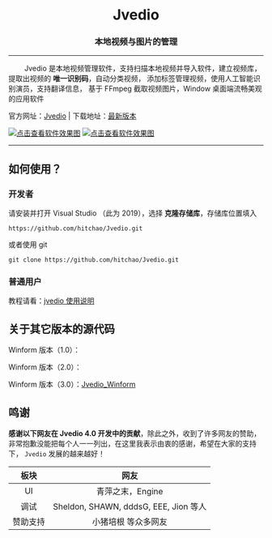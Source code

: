﻿
<h1 align="center">Jvedio</h1>





<h3 align="center">本地视频与图片的管理</h3>




---






&nbsp;&nbsp;&nbsp;&nbsp;&nbsp;&nbsp;&nbsp;&nbsp;Jvedio 是本地视频管理软件，支持扫描本地视频并导入软件，建立视频库，
提取出视频的 **唯一识别码**，自动分类视频，
添加标签管理视频，使用人工智能识别演员，支持翻译信息，
基于 FFmpeg 截取视频图片，Window 桌面端流畅美观的应用软件


官方网址：[Jvedio](https://hitchao.github.io/JvedioWebPage/) | 下载地址：[最新版本](https://hitchao.github.io/JvedioWebPage/download.html)






[![点击查看软件效果图](https://s3.ax1x.com/2021/01/05/sFIEZV.png)](https://imgchr.com/i/sFIEZV)
[![点击查看软件效果图](https://s3.ax1x.com/2021/01/05/sFIVaT.png)](https://imgchr.com/i/sFIVaT)

---


## 如何使用？

### 开发者
请安装并打开 Visual Studio （此为 2019），选择 **克隆存储库**，存储库位置填入

`https://github.com/hitchao/Jvedio.git`

或者使用 git

`git clone https://github.com/hitchao/Jvedio.git`


### 普通用户

教程请看：[jvedio 使用说明](https://www.kancloud.cn/hitchao/jvedio)






## 关于其它版本的源代码



Winform 版本（1.0）：

Winform 版本（2.0）：

Winform 版本（3.0）：[Jvedio_Winform](https://github.com/hitchao/Jvedio_Winform)



## 鸣谢

**感谢以下网友在 Jvedio 4.0 开发中的贡献**，除此之外，收到了许多网友的赞助，非常抱歉没能把每个人一一列出，在这里我表示由衷的感谢，希望在大家的支持下， `Jvedio` 发展的越来越好！


板块|网友
:--:|:--:
UI|青萍之末，Engine
调试|Sheldon, SHAWN, dddsG, EEE, Jion 等人
赞助支持|小猪培根 等众多网友
